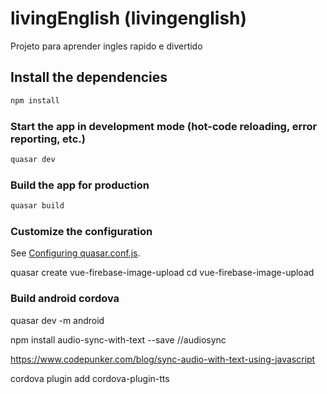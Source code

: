 # livingEnglish (livingenglish)

Projeto para aprender ingles rapido e divertido

## Install the dependencies
```bash
npm install
```

### Start the app in development mode (hot-code reloading, error reporting, etc.)
```bash
quasar dev
```


### Build the app for production
```bash
quasar build
```

### Customize the configuration
See [Configuring quasar.conf.js](https://quasar.dev/quasar-cli/quasar-conf-js).

quasar create vue-firebase-image-upload
cd vue-firebase-image-upload

### Build android cordova
quasar dev -m android

npm install audio-sync-with-text --save //audiosync 

https://www.codepunker.com/blog/sync-audio-with-text-using-javascript

cordova plugin add cordova-plugin-tts